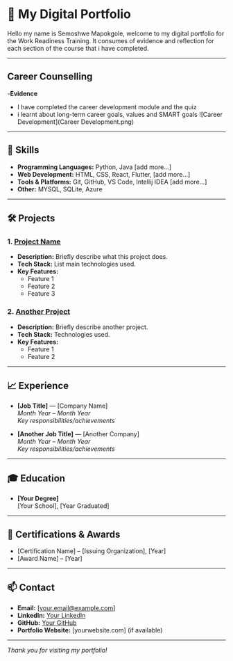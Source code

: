 # 👤 My Digital Portfolio

Hello my name is Semoshwe Mapokgole, welcome to my digital portfolio for the Work Readiness Training. It consumes of evidence and reflection for each section of the course that i have completed. 

---

##  Career Counselling
-**Evidence**

- I have completed the career development module and the quiz
- i learnt about long-term career goals, values and SMART goals
  ![Career Development](Career Development.png)

---

## 💼 Skills

- **Programming Languages:** Python, Java [add more...]
- **Web Development:** HTML, CSS, React, Flutter, [add more...]
- **Tools & Platforms:** Git, GitHub, VS Code, Intellij IDEA [add more...]
- **Other:** MYSQL, SQLite, Azure
---

## 🛠️ Projects

### 1. [Project Name](https://github.com/yourusername/project-repo)
- **Description:** Briefly describe what this project does.
- **Tech Stack:** List main technologies used.
- **Key Features:**
  - Feature 1
  - Feature 2
  - Feature 3

### 2. [Another Project](https://github.com/yourusername/another-project)
- **Description:** Briefly describe another project.
- **Tech Stack:** Technologies used.
- **Key Features:**
  - Feature 1
  - Feature 2

<!-- Add more projects as needed -->

---

## 📈 Experience

- **[Job Title]** — [Company Name]  
  *Month Year – Month Year*  
  _Key responsibilities/achievements_

- **[Another Job Title]** — [Another Company]  
  *Month Year – Month Year*  
  _Key responsibilities/achievements_

---

## 🎓 Education

- **[Your Degree]**  
  [Your School], [Year Graduated]

---

## 🏅 Certifications & Awards

- [Certification Name] – [Issuing Organization], [Year]
- [Award Name] – [Year]

---

## 📫 Contact

- **Email:** [your.email@example.com]
- **LinkedIn:** [Your LinkedIn](https://linkedin.com/in/yourprofile)
- **GitHub:** [Your GitHub](https://github.com/yourusername)
- **Portfolio Website:** [yourwebsite.com] (if available)

---

_Thank you for visiting my portfolio!_

